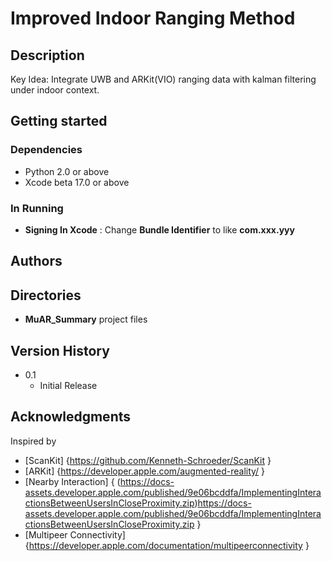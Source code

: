 # Improved Indoor Ranging Method
 
## Description
Key Idea: Integrate UWB and ARKit(VIO) ranging data with kalman filtering under indoor context.

## Getting started

### Dependencies
* Python 2.0 or above
* Xcode beta 17.0 or above

### In Running
* __Signing In Xcode__ : Change __Bundle Identifier__ to like __com.xxx.yyy__

## Authors

## Directories

* __MuAR_Summary__ project files

## Version History
* 0.1
    * Initial Release
 
## Acknowledgments
Inspired by
* [ScanKit] {https://github.com/Kenneth-Schroeder/ScanKit }
* [ARKit] {https://developer.apple.com/augmented-reality/ }
* [Nearby Interaction] { (https://docs-assets.developer.apple.com/published/9e06bcddfa/ImplementingInteractionsBetweenUsersInCloseProximity.zip)https://docs-assets.developer.apple.com/published/9e06bcddfa/ImplementingInteractionsBetweenUsersInCloseProximity.zip }
* [Multipeer Connectivity] {https://developer.apple.com/documentation/multipeerconnectivity }
